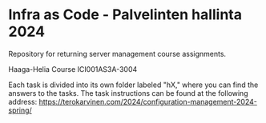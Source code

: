 # Infra as Code - Palvelinten hallinta 2024

Repository for returning server management course assignments.

Haaga-Helia Course ICI001AS3A-3004

Each task is divided into its own folder labeled "hX," where you can find the answers to the tasks. The task instructions can be found at the following address: https://terokarvinen.com/2024/configuration-management-2024-spring/
